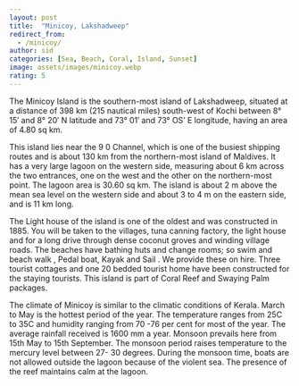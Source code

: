 ```yaml
---
layout: post
title:  "Minicoy, Lakshadweep"
redirect_from:
  - /minicoy/
author: sid
categories: [Sea, Beach, Coral, Island, Sunset]
image: assets/images/minicoy.webp
rating: 5
---
```

The Minicoy Island is the southern-most island of Lakshadweep, situated at a distance of 398 km (215 nautical miles) south-west of Kochi between 8° 15′ and 8° 20′ N latitude and 73° 01′ and 73° OS’ E longitude, having an area of 4.80 sq km.

This island lies near the 9 0 Channel, which is one of the busiest shipping routes and is about 130 km from the northern-most island of Maldives. It has a very large lagoon on the western side, measuring about 6 km across the two entrances, one on the west and the other on the northern-most point. The lagoon area is 30.60 sq km. The island is about 2 m above the mean sea level on the western side and about 3 to 4 m on the eastern side, and is 11 km long.

The Light house of the island is one of the oldest and was constructed in 1885. You will be taken to the villages, tuna canning factory, the light house and for a long drive through dense coconut groves and winding village roads. The beaches have bathing huts and change rooms; so swim and beach walk , Pedal boat, Kayak and Sail . We provide these on hire. Three tourist cottages and one 20 bedded tourist home have been constructed for the staying tourists. This island is part of Coral Reef and Swaying Palm packages.

The climate of Minicoy is similar to the climatic conditions of Kerala. March to May is the hottest period of the year. The temperature ranges from 25C to 35C and humidity ranging from 70 -76 per cent for most of the year. The average rainfall received is 1600 mm a year. Monsoon prevails here from 15th May to 15th September. The monsoon period raises temperature to the mercury level between 27- 30 degrees. During the monsoon time, boats are not allowed outside the lagoon because of the violent sea. The presence of the reef maintains calm at the lagoon.

<div class="pa-carousel-widget" style="width:100%; height:480px; display:none;"
  data-link="https://lakshadweep.gov.in/islands/minicoy/"
  data-title="Minicoy, Lakshadweep"
  data-description="Sea, Beach, Coral, Island, Sunset, 2023"
  data-delay="3">
  <object data="https://lh3.googleusercontent.com/vv9SU-ZDLMBzPt1Q4e044eql9DRq2jutcQS3z9_QFYsdvr-qRQFCbAO1O-ZZKwMlG0SCyU8_LG-uaEileJEcFlwZe4vjIECbjDg_y2z-Le4UL0O2xWKHrZBFcNmWs-njG6ArvdnJQ6E=w960-rw-h720"></object>
  <object data="https://lh3.googleusercontent.com/ICoL6gHq3ZHeSP-lNbpgiG2A9ByBD_dfo_G4GaewkE3o7EFKdGimOGyF2BLuIAAtkwUrHc6yL3PjQyJaL5NmY5RRUT53J4JQmjhp_5MePUMBOnAPp1XQJA3hVFlUIpm4Gz6Lr20R98s=w960-rw-h720"></object>
  <object data="https://lh3.googleusercontent.com/bjQWp1VhYL27y9xAtexuVnfj0qWQT7FZHj5Qpl-ZBiT_DD7rnPxkOKBoSftd5dWTIweowhuRKUXPvX2nbZajs2L8pxVgqn9FkMWEf4O8nXkyH4-3PDWVX7agbhJZA2tEG4L47YMiMHk=w960-rw-h720"></object>
  <object data="https://lh3.googleusercontent.com/2wZqlyPj845wCV3MGSxN6Hu4MTjYkDukizWYKzZ9uLtaZkBDo7dlB8MbWH7B_ka8oha08K01YVqLgs6zhQRvmmxlqhy1jsp2mfUvRFItj3S8ZYh7b8IpHdnhSaheW6VWiYDnzJhKylI=w960-rw-h720"></object>
  <object data="https://lh3.googleusercontent.com/GmHPmW-QR6tVRR46a61mvFwvo-5T8sDi4h5k47O9tqVvZt5ofmm754jVXExewJbl_WwUjDEh4mXBQN7Y_MZqN00EPwAuyHfRinYaiTxph3voExSMRYcSnDngLMufotzeM87xsn-DHC4=w960-rw-h720"></object>
  <object data="https://lh3.googleusercontent.com/xCNZT8kDfm9kq0S7Gcl_ufiIx4xITnlKFXlIqqlxdgm4CAP9lfF4FYBfew653JkhAkbDy9ZIFruUxbbV4n10jtlhtLTNxZyIYkqFigw-2C42MQqHgXFqk2vwbFiKPBRK9guiVNrKsG4=w960-rw-h720"></object>
  <object data="https://lh3.googleusercontent.com/Qi1QHUsake1942USd849ZJdMwpaChcfKX8Gz54wBMff0q1mLzzM5IqV5VA2_gzed_EOv9MBI7cCYYVVx7oMomN9XY-TR2W6weFrulCjXYDAUGfLmnTphB3MN9J23yHYA54q7nszqOTc=w960-rw-h720"></object>
  <object data="https://lh3.googleusercontent.com/cc6CRbcSSrBzNSaBR6XZ3pR-VG6819anOC3dkWci1CBoxhHgKiTm1d55Sc7YftqCsd1g6pnNV0m9Y82Nj5r4il37g0eTB-eA_cP8byzl8Owg-y6A1ZTmOLael3MaQOnxPIMFr1KS4M0=w960-rw-h720"></object>
  <object data="https://lh3.googleusercontent.com/Tkob0Rqew0ji3sCmFwHN2RwhlSy0-0BEWOPXVXm-9GDe7edA0Ru0W0E9qjiadtnmv2Ye-uoGogDHRTYJHCX06Ll-ol3b8NIltTGqPM7Aa7MM3KxP9HzWNevOiPduLaPFpel5zgKhfqE=w960-rw-h720"></object>
  <object data="https://lh3.googleusercontent.com/Po6RYGAe4_MEC_kL54wbbMs5y_W2p77ZlEq5g5uNIM3qxgBca_uSo7NLNNUXSxVG_fP0INbltoAJX4sKaofmrzZc5p5_7eg11e2rNwckEmJZiDD-ZezbHknwba8mMsc6yPidSbgnzf4=w960-rw-h720"></object>
  <object data="https://lh3.googleusercontent.com/jzXANCOZJKRl9gFOcm6YIkqUQp1V42ZvzQr33KiT3v-CAqtZQu5ou3kuO5MJk4N1-dgi6Gcl_4R22aaxFBxXG8XibeMQ0MFDHfxRWtrJVEp48osSuygODRJZuqsjz2WvygVX3MbiuKI=w960-rw-h720"></object>
  <object data="https://lh3.googleusercontent.com/zbho5Vsw4b6BZVSeLSJ82zBSICwtJ5ibLkaM7ORpG1ptQkMLAP5-3j_-vhswzAKO_76HoJs_Usr5ZqgYEcnlGAXGBMzO5Nh1UpVVXAta3mdUGHiDtuUyG8uwnd8vvAMQdY8ct3U-6tY=w960-rw-h720"></object>
  <object data="https://lh3.googleusercontent.com/Yu6OjezOcS1ukJFJEB50cq7rQi1GMWrD_o44okcDXUvaOwm6hKiJAilcMY5LNHzaLqBlqoR7ZqKTMnRIHrqz2n-6RBNaMviAMBkAdXE2CsfxfqJz1ilPR3GP_cz0cFgHEJa1MgnasOc=w960-rw-h720"></object>
  <object data="https://lh3.googleusercontent.com/846kDukA8mYvOUdF6ReszQKhMzhEpg-OX5Nd5S0j6LiFCY2WxN0tsSgC6-2EiarHbss1S9IulCOoy4zGrlLcOaZKGHWQ6ntm0jAm1lZo2D1oYeoqnS8lGalk3VcIOUYVfwsYI8krVzw=w960-rw-h720"></object>
  <object data="https://lh3.googleusercontent.com/JeNYLDwHiOjWqjqArMmVvuPH0r9YFoFpCXJuzhXqKIFzSNqhh7ujtIVrswCnCu5zt83Aj5msg0JYSQLx9GExmm2MUrmKdxmB1Vz1gAnb8IaYSr106Pa2sTB_oIxArv9C0ttrE-oXB3s=w960-rw-h720"></object>
  <object data="https://lh3.googleusercontent.com/tQVCLSgYNvj_srnNl7qDceDQVI_nacXMWpXz29IwtJjMtba_Cox70mIhGk8knSWbj_3AV3DHx7-PiOe5R9E0LPVsLxJDf6_49D89m7Xn6XRm6p0Xs-D4BWdP2SvoHAlk-PPh5oKJsDI=w960-rw-h720"></object>
  <object data="https://lh3.googleusercontent.com/Nq5CYtsdCw_MWDKfpRUqrtVaHa0qbql-0RiaOVXsdl0X8OQd0zBZxGmCQTLPMXMopyUDEud1SS02TsErEw5BTwzvxyuEHPugy6I5w2FPsBBzUIN7atXMHEmuuHJRBG5rRaoRir1N_Nk=w960-rw-h720"></object>
  <object data="https://lh3.googleusercontent.com/myC2GoxYiSrdi0jg2SfwZmAIjgTimXp_vHEKPOFkTJ0M9nW7-k2St4upQim4JP87Hn2f0RGvVnGyaT6S7pAUN6SxoJ7mvKfC8RzBAMnYFIIxw3Tz4jgw1sbXio-pdBP6tTeMB_jPdM4=w960-rw-h720"></object>
  <object data="https://lh3.googleusercontent.com/sv-k81r-nI0ckY9QeKjZeuiTpUhViUTvhtsdNAQpTLnNkfZq-n27nEbkVFE6v0j2UAYxnIipvdYAk-ZKEbSvsYRTvhj2T8wVcnY-3RMAtF16GJnmJ_UrDRhmSJM1umdiNbNWCbymCgU=w960-rw-h720"></object>
  <object data="https://lh3.googleusercontent.com/t9_snTI4JkyZOT6F6XRsIg9KVM2PPxDunBRCz6b4GTNZh-FKC-vouDtaU56UG42I4_-QbQ01gpVS8Fh18_e8LXRvcRvpDG-yRCMoefaIKG1b9GSuCksOVmTN1XY-G1M6_ULhH2EDXwE=w960-rw-h720"></object>
  <object data="https://lh3.googleusercontent.com/_GrvRZ_Gz45T7XIKjT7cMZLW2tU1fYREpGxTL053jcxtr9pNrRRr_QIV2Vq00YnO_d4dnj5X2GXDGayeehSSfO6uw2OiiZ4mG8jtDKEobnYWecx71hjM5JMQ9pUxvHe6f5GaB7MLluI=w960-rw-h720"></object>
  <object data="https://lh3.googleusercontent.com/uLx-rKlQF0SvQLz1i7YViabxTLF9u7c-720X0bK6a7wz7f46meDcwfuoUGNzucGCOSUUDXTv7jghvhZed-Ojhbg3R5JWI6MS1i_UvQJic0nqWKKcIOhQdbj6kBKg9RNP9jkF2ockj5o=w960-rw-h720"></object>
  <object data="https://lh3.googleusercontent.com/GMtP7GYZZGMQNOn5Tbwdac2J4-PdSowXELmuH5YgpMcWC6tKH-FA_uAhO2jwBil6cZAkKcEb8yrnaakqXTWQwuU09pX70M3nlNPpb9SokTfxcd16rrwJClLliCF3MSeYH2CtYV-P_9k=w960-rw-h720"></object>
  <object data="https://lh3.googleusercontent.com/DLmwn_wCb34JuH5bk2KjNwdM_fylV4oBY4X5ZkSGNuuFtxg0VbgpIt5tzd8X_5QSn1FWlp37vQG4Y1Ss8C83L-x3BL-O42LvMB-HTvxv6Hd0gV1-QpfNWWB3JYicw468IU35NQiqFwI=w960-rw-h720"></object>
  <object data="https://lh3.googleusercontent.com/sEPmbpPtSUAk6YyIx2jNie0aiZn2oO6Di7lNDz994RUArNlsVKqehr_9ZxxGYsf9jdItUeC6tXr4tRrdkPrfaOn4kAqVnjoStnvE6yr40Rpn0dQRXTIFvyUdvKTcK1wjz2y7qjiqpaU=w960-rw-h720"></object>
  <object data="https://lh3.googleusercontent.com/3Hn_28QxoAs6fv93Jw_rO-aurjcD79lUNhaQc58_P9obiLGV07N1e9TK601o7SFshLuCHuulfNGJCWJ7UVlkWG3EvEjDhhewBJx2rLtnA18o7uKM_qXmwO6cRM4gN8x19JPCuBGgjoE=w960-rw-h720"></object>
  <object data="https://lh3.googleusercontent.com/36VTgwwm7h_JL9eFbakMRi4Ji47bO2L8Rhcs1gaZ14_FH-tNIGD5ko6_rlPOHKg2F10xBffjAYKTBKXz1517lbYt-yFdaqPb4NzjpNyqwUt-JQACtmqhpKl1KBLbtItD4RLOSlLG7Vo=w960-rw-h720"></object>
</div>
